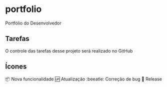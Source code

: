 # portfolio
Portfólio do Desenvolvedor

## Tarefas
O controle das tarefas desse projeto será realizado no GitHub


## Ícones

:package: Nova funcionalidade
:up: Atualização
:beeatle: Correção de bug
:checkered_flag: Release